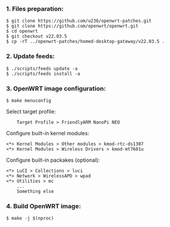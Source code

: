 ### 1. Files preparation:
```
$ git clone https://github.com/u236/openwrt-patches.git
$ git clone https://github.com/openwrt/openwrt.git
$ cd openwrt
$ git checkout v22.03.5
$ cp -rT ../openwrt-patches/homed-desktop-gateway/v22.03.5 .
```

### 2. Update feeds:
```
$ ./scripts/feeds update -a
$ ./scripts/feeds install -a
```

### 3. OpenWRT image configuration:
```
$ make menuconfig
```

Select target profile:
```
    Target Profile > FriendlyARM NanoPi NEO
```

Configure built-in kernel modules:
```
<*> Kernel Modules > Other modules > kmod-rtc-ds1307
<*> Kernel Modules > Wireless Drivers > kmod-mt7601u
```

Configure built-in packakes (optional):
```
<*> LuCI > Collections > luci
<*> Network > WirelessAPD > wpad
<*> Utilities > mc
    ...
    Something else
```

### 4. Build OpenWRT image:
```
$ make -j $(nproc)
```
